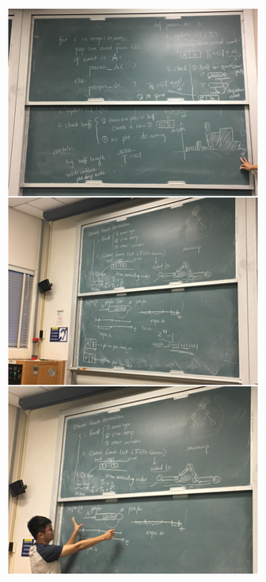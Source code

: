 ![alt text](https://github.com/Iaskebba/ECS152ProjectOne/blob/master/doc_images/ECS1.jpg)
![alt text](https://github.com/Iaskebba/ECS152ProjectOne/blob/master/doc_images/ECS2.jpg)
![alt text](https://github.com/Iaskebba/ECS152ProjectOne/blob/master/doc_images/ECS3.jpg)